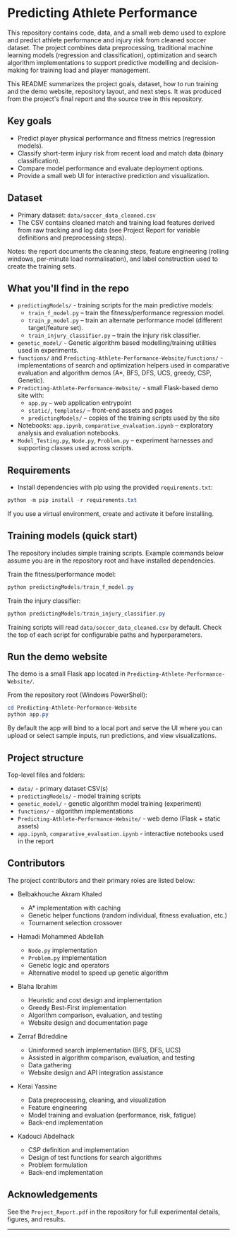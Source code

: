 # Predicting Athlete Performance

This repository contains code, data, and a small web demo used to explore and predict athlete performance and injury risk from cleaned soccer dataset. The project combines data preprocessing, traditional machine learning models (regression and classification), optimization and search algorithm implementations to support predictive modelling and decision-making for training load and player management.

This README summarizes the project goals, dataset, how to run training and the demo website, repository layout, and next steps. It was produced from the project's final report and the source tree in this repository.

## Key goals

- Predict player physical performance and fitness metrics (regression models).
- Classify short-term injury risk from recent load and match data (binary classification).
- Compare model performance and evaluate deployment options.
- Provide a small web UI for interactive prediction and visualization.

## Dataset

- Primary dataset: `data/soccer_data_cleaned.csv`
- The CSV contains cleaned match and training load features derived from raw tracking and log data (see Project Report for variable definitions and preprocessing steps).

Notes: the report documents the cleaning steps, feature engineering (rolling windows, per-minute load normalisation), and label construction used to create the training sets.

## What you'll find in the repo

- `predictingModels/` - training scripts for the main predictive models:
	- `train_f_model.py` – train the fitness/performance regression model.
	- `train_p_model.py` – train an alternate performance model (different target/feature set).
	- `train_injury_classifier.py` – train the injury risk classifier.
- `genetic_model/` - Genetic algorithm based modelling/training utilities used in experiments.
- `functions/` and `Predicting-Athlete-Performance-Website/functions/` - implementations of search and optimization helpers used in comparative evaluation and algorithm demos (A*, BFS, DFS, UCS, greedy, CSP, Genetic).
- `Predicting-Athlete-Performance-Website/` - small Flask-based demo site with:
	- `app.py` – web application entrypoint
	- `static/`, `templates/` – front-end assets and pages
	- `predictingModels/` – copies of the training scripts used by the site
- Notebooks: `app.ipynb`, `comparative_evaluation.ipynb` – exploratory analysis and evaluation notebooks.
- `Model_Testing.py`, `Node.py`, `Problem.py` – experiment harnesses and supporting classes used across scripts.

## Requirements

- Install dependencies with pip using the provided `requirements.txt`:

```powershell
python -m pip install -r requirements.txt
```

If you use a virtual environment, create and activate it before installing.

## Training models (quick start)

The repository includes simple training scripts. Example commands below assume you are in the repository root and have installed dependencies.

Train the fitness/performance model:

```powershell
python predictingModels/train_f_model.py
```

Train the injury classifier:

```powershell
python predictingModels/train_injury_classifier.py
```

Training scripts will read `data/soccer_data_cleaned.csv` by default. Check the top of each script for configurable paths and hyperparameters.

## Run the demo website

The demo is a small Flask app located in `Predicting-Athlete-Performance-Website/`.

From the repository root (Windows PowerShell):

```powershell
cd Predicting-Athlete-Performance-Website
python app.py
```

By default the app will bind to a local port and serve the UI where you can upload or select sample inputs, run predictions, and view visualizations.

## Project structure

Top-level files and folders:

- `data/` - primary dataset CSV(s)
- `predictingModels/` - model training scripts
- `genetic_model/` - genetic algorithm model training (experiment)
- `functions/` - algorithm implementations
- `Predicting-Athlete-Performance-Website/` - web demo (Flask + static assets)
- `app.ipynb`, `comparative_evaluation.ipynb` - interactive notebooks used in the report

## Contributors

The project contributors and their primary roles are listed below:

- Belbakhouche Akram Khaled
	- A* implementation with caching
	- Genetic helper functions (random individual, fitness evaluation, etc.)
	- Tournament selection crossover

- Hamadi Mohammed Abdellah
	- `Node.py` implementation
	- `Problem.py` implementation
	- Genetic logic and operators
	- Alternative model to speed up genetic algorithm

- Blaha Ibrahim
	- Heuristic and cost design and implementation
	- Greedy Best-First implementation
	- Algorithm comparison, evaluation, and testing
	- Website design and documentation page

- Zerraf Bdreddine
	- Uninformed search implementation (BFS, DFS, UCS)
	- Assisted in algorithm comparison, evaluation, and testing
	- Data gathering
	- Website design and API integration assistance

- Kerai Yassine
	- Data preprocessing, cleaning, and visualization
	- Feature engineering
	- Model training and evaluation (performance, risk, fatigue)
	- Back-end implementation

- Kadouci Abdelhack
	- CSP definition and implementation
	- Design of test functions for search algorithms
	- Problem formulation
	- Back-end implementation

## Acknowledgements

See the `Project_Report.pdf` in the repository for full experimental details, figures, and results.

---